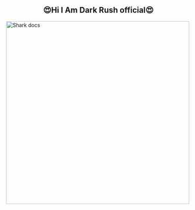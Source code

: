 <h2 align="center">😍Hi I Am Dark Rush official😍</h2> 
<img alt="Shark docs" height="500" src="https://i.imgur.com/fjI1fbR.jpg">
